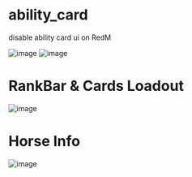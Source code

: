 # ability_card
disable ability card ui on RedM

![image](https://user-images.githubusercontent.com/62457327/230418420-df3368e4-8cb0-4357-a143-5dc7ad107e56.png)
![image](https://user-images.githubusercontent.com/62457327/230420687-79adb875-fdde-4efb-98da-0961e7f992ac.png)

# RankBar & Cards Loadout
![image](https://cdn.discordapp.com/attachments/648268687739977728/1094616755021815838/20230409152909_1.jpg)
# Horse Info
![image](https://cdn.discordapp.com/attachments/648268687739977728/1094575579426213898/image.png)
